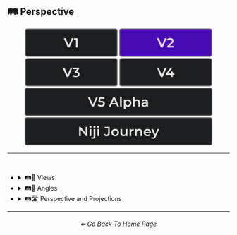 <h2>🛤️ Perspective</h2>

<div align="center">

[<img src="/Images/Repo_Parts/Buttons/Version_Buttons/button_version_V1_inactive.webp?raw=true" alt="MidJourney V1" height="64" />](/Pages/MJ_V1/Style_Pages/Sphere/Perspective.md)
[<img src="/Images/Repo_Parts/Buttons/Version_Buttons/button_version_V2_active.webp?raw=true" alt="MidJourney V2" height="64" />](/Pages/MJ_V2/Style_Pages/Sphere/Perspective.md)
[<img src="/Images/Repo_Parts/Buttons/Version_Buttons/button_version_V3_inactive.webp?raw=true" alt="MidJourney V3" height="64" />](/Pages/MJ_V3/Style_Pages/Sphere/Perspective.md)
[<img src="/Images/Repo_Parts/Buttons/Version_Buttons/button_version_V4_inactive.webp?raw=true" alt="MidJourney V4" height="64" />](/Pages/MJ_V4/Style_Pages/Just_The_Style/Perspective.md)
<br>
[<img src="/Images/Repo_Parts/Buttons/Version_Buttons/button_version_V5_Alpha_inactive_half.webp?raw=true" alt="MidJourney V5" height="64" />](/Pages/MJ_V5/Style_Pages/Just_The_Style/Perspective.md)
[<img src="/Images/Repo_Parts/Buttons/Version_Buttons/button_version_niji_inactive_half.webp?raw=true" alt="Niji Journey" height="64" />](/Pages/Niji_Journey/Style_Pages/Perspective.md)

</div>

<hr>
<br>


- <details><summary>🛤️🔭 Views</summary><p><div align="center">

	| Top-View | Side-View | Satellite-View |
	| :-: | :-: | :-: |
	| <img src="/Images/MJ_V2/MidJourney_Styles_(sphere)/sphere_top-view.webp?raw=true" width="256" /> | <img src="/Images/MJ_V2/MidJourney_Styles_(sphere)/sphere_side-view.webp?raw=true" width="256" /> | <img src="/Images/MJ_V2/MidJourney_Styles_(sphere)/sphere_satellite-view.webp?raw=true" width="256" /> |

	<br>
	
	| Aerial View | View From an Airplane |
	| :-: | :-: |
	| <img src="/Images/MJ_V2/MidJourney_Styles_(sphere)/sphere_aerialview.webp?raw=true" width="256" /> | <img src="/Images/MJ_V2/MidJourney_Styles_(sphere)/Wave_12/sphere_View_From_an_Airplane.webp?raw=true" width="256" /> |

	<br>

	| Closeup | Closeup-View | Extreme Closeup |
	| :-: | :-: | :-: |
	| <img src="/Images/MJ_V2/MidJourney_Styles_(sphere)/sphere_closeup.webp?raw=true" width="256" /> | <img src="/Images/MJ_V2/MidJourney_Styles_(sphere)/sphere_closeup-view.webp?raw=true" width="256" /> | <img src="/Images/MJ_V2/MidJourney_Styles_(sphere)/Wave_11/sphere_Extreme_Closeup.webp?raw=true" width="256" /> |
	
	<br>

	| Wide Shot | Epic Wide Shot |
	| :-: | :-: |
	| <img src="/Images/MJ_V2/MidJourney_Styles_(sphere)/sphere_Wide_Shot.webp?raw=true" width="256" /> | <img src="/Images/MJ_V2/MidJourney_Styles_(sphere)/sphere_Epic_Wide_Shot.webp?raw=true" width="256" /> |*
	
	<br>

	| Centered-Shot | Selfie |
	| :-: | :-: |
	| <img src="/Images/MJ_V2/MidJourney_Styles_(sphere)/Wave_10/sphere_Selfie.webp?raw=true" width="256" /> | <img src="/Images/MJ_V2/MidJourney_Styles_(sphere)/Wave_10/sphere_Centered-Shot.webp?raw=true" width="256" /> |
	
	<br>

	| First-Person | First-Person View | Field of View |
	| :-: | :-: | :-: |
	| <img src="/Images/MJ_V2/MidJourney_Styles_(sphere)/sphere_first-person.webp?raw=true" width="256" /> | <img src="/Images/MJ_V2/MidJourney_Styles_(sphere)/sphere_first-personview.webp?raw=true" width="256" /> | <img src="/Images/MJ_V2/MidJourney_Styles_(sphere)/sphere_Field_of_View.webp?raw=true" width="256" /> |

	<br>
	
	| Third-Person | Third-Person View | Product-View |
	| :-: | :-: | :-: |
	| <img src="/Images/MJ_V2/MidJourney_Styles_(sphere)/sphere_third-person.webp?raw=true" width="256" /> | <img src="/Images/MJ_V2/MidJourney_Styles_(sphere)/sphere_third-personview.webp?raw=true" width="256" /> | <img src="/Images/MJ_V2/MidJourney_Styles_(sphere)/sphere_product-view.webp?raw=true" width="256" /> |

  </div></p></details>


- <details><summary>🛤️📐 Angles</summary><p><div align="center">

	| Low Angle | High Angle |
	| :-: | :-: |
	| <img src="/Images/MJ_V2/MidJourney_Styles_(sphere)/Wave_11/sphere_Low_Angle.webp?raw=true" width="256" /> | <img src="/Images/MJ_V2/MidJourney_Styles_(sphere)/Wave_11/sphere_High_Angle.webp?raw=true" width="256" /> |

  </div></p></details>


- <details><summary>🛤️🛣️ Perspective and Projections</summary><p><div align="center">

	| Perspective | Panini Projection |
	| :-: | :-: |
	| <img src="/Images/MJ_V2/MidJourney_Styles_(sphere)/sphere_perspective.webp?raw=true" width="256" /> | <img src="/Images/MJ_V2/MidJourney_Styles_(sphere)/sphere_PaniniProjection.webp?raw=true" width="256" /> | 

	<br>
	
	| Orthographic | Isometric | Axonometric |
	| :-: | :-: | :-: |
	| <img src="/Images/MJ_V2/MidJourney_Styles_(sphere)/sphere_Orthographic.webp?raw=true" width="256" /> | <img src="/Images/MJ_V2/MidJourney_Styles_(sphere)/sphere_isometric.webp?raw=true" width="256" /> | <img src="/Images/MJ_V2/MidJourney_Styles_(sphere)/Wave_10/sphere_Axonometric.webp?raw=true" width="256" /> |
	
	<br>
	
	| Miniature Faking | Brenizer Method |
	| :-: | :-: |
	| <img src="/Images/MJ_V2/MidJourney_Styles_(sphere)/sphere_Miniature_Faking.webp?raw=true" width="256" /> | <img src="/Images/MJ_V2/MidJourney_Styles_(sphere)/sphere_Brenizer_Method.webp?raw=true" width="256" /> |

	<br>

	| Accelerated Perspective | Linear Perspective | Curvilinear Perspective |
	| :-: | :-: | :-: |
	| <img src="/Images/MJ_V2/MidJourney_Styles_(sphere)/sphere_Accelerated_Perspective.webp?raw=true" width="256" /> | <img src="/Images/MJ_V2/MidJourney_Styles_(sphere)/sphere_Linear_Perspective.webp?raw=true" width="256" /> | <img src="/Images/MJ_V2/MidJourney_Styles_(sphere)/sphere_Curvilinear_Perspective.webp?raw=true" width="256" /> |

	<br>
	
	| Forced Perspective | Aerial Perspective |
	| :-: | :-: |
	| <img src="/Images/MJ_V2/MidJourney_Styles_(sphere)/Wave_14/sphere_Forced_Perspective.webp?raw=true" width="256" /> | <img src="/Images/MJ_V2/MidJourney_Styles_(sphere)/Wave_14/sphere_Aerial_Perspective.webp?raw=true" width="256" /> |
		
	<br>
	
	| One-Point Perspective | Two-Point Perspective | Three-Point Perspective |
	| :-: | :-: | :-: |
	| <img src="/Images/MJ_V2/MidJourney_Styles_(sphere)/sphere_One-Point_Perspective.webp?raw=true" width="256" /> | <img src="/Images/MJ_V2/MidJourney_Styles_(sphere)/sphere_Two-Point_Perspective.webp?raw=true" width="256" /> | <img src="/Images/MJ_V2/MidJourney_Styles_(sphere)/sphere_Three-Point_Perspective.webp?raw=true" width="256" /> |
	
	<br>

	| Cylindrical Perspective |
	| :-: |
	| <img src="/Images/MJ_V2/MidJourney_Styles_(sphere)/sphere_Cylindrical_Perspective.webp?raw=true" width="256" /> |

	<br>
	
	| Anamorphosis |
	| :-: |
	| <img src="/Images/MJ_V2/MidJourney_Styles_(sphere)/Wave_14/sphere_Anamorphosis.webp?raw=true" width="256" /> |

  </div></p></details>


<hr><!--------------->
<div align="center">
<h6><a href="/README.md">⬅ Go Back To Home Page</a></h6>
</div>